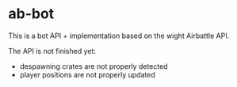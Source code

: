 # ab-bot

This is a bot API + implementation based on the wight Airbattle API.

The API is not finished yet:

- despawning crates are not properly detected
- player positions are not properly updated

